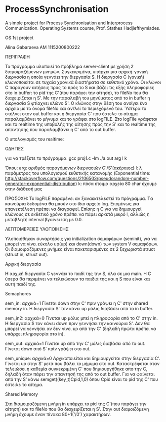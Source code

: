 ProcessSynchronisation
======================

A simple project for Process Synchronisation and Interprocess Communication.  Operating Systems course, Prof. Stathes Hadjiefthymiades.

OS 1st project

Alina Gabaraeva
AM 1115200800222

ΠΕΡΙΓΡΑΦΗ

Το πρόγραμμα υλοποιεί το πρόβλημα server-client με χρήση 2 διαμοιραζόμενων μνημών. Συγκεκριμένα, υπάρχει μια αρχική-γονική διεργασία η οποία γεννάει την διεργασία S. Η διεργασία C (γονική) κλωνοποιείται σε τυχαία χρονικά διαστήματα σε εκθετικό χρόνο. Οι κλώνοι C παράγουν αιτήσεις προς το πρός το S και βάζει τις εξής πληροφορίες στο in buffer: το pid της C'(που παράγει την αίτηση), το fileNo που θα διαχειρίζεται η S'. Με την παραλαβή του μηνύματος από το in buffer η διεργασία S φτίαχνει κλώνο S'. Ο κλώνος στην θέση του ανοίγει ένα αρχείο με το όνομα fileNo και αντλεί το περιεχόμενό του. Ύστερα το στέλνει στον out buffer και η διεργασία C' που έστελε το αίτημα παραλαμβάνει το μήνυμα και το γράφει στο logFILE. Στο logFile γράφεται και το realtime της υποβολής της αίτησης πρός την S' και το realtime της απάντησης που παραλαμβάνει η C' από το out buffer.

Ο υπολογισμός του realtime:



ΟΔΗΓΙΕΣ

για να τρέξετε το πρόγραμμα:
gcc proj1.c -lm
./a.out arg l k 

Όπου:
arg: αριθμός παραγόμενων διεργασιών C'/S'(ακέραιος)
l:   λ παράμετρος του υπολογισμού εκθετικής κατανομής
(Exponential time: http://stackoverflow.com/questions/2106503/pseudorandom-number-generator-exponential-distribution)
k:   πόσα έτοιμα αρχεία 80 char έχουμε στην διάθεσή μας

ΠΡΟΣΟΧΗ: To logFILE παραμένει αν ξαναεκτελεστεί το πρόγραμμα. Tα καινούρια δεδομένα θα μπούν στο ίδιο αρχείο log. Επομένως για επανεκτέλεση πρέπει να διαγραφεί.
Επίσης η C για να δημιουργεί κλώνους σε εκθετικό χρόνο πρέπει να πάρει αρκετά μικρό l, αλλιώς η μεταβλητή interval βγαίνει ίση με 0.0.


ΛΕΠΤΟΜΕΡΕΙΕΣ ΥΛΟΠΟΙΗΣΗΣ

Υλοποιήθηκαν συναρτήσεις για initialization σεμαφόρων (seminit), για να μπορεί να γίνει εύκολο up(up) και down(down) των system V σεμαφόρων. Οι διαμοιραζόμενες μνήμες είναι πακεταρισμένες σε 2 ξεχωριστά struct (struct in, struct out).

Αρχική διεργασία

Η αρχική διεργασία C γεννάει το παιδί της την S, όλα σε μια main. H C ύσερα θα περιμένει να τελειώσουν τα παιδιά της και η S που είναι και αυτή παιδί της.

Semaphores

sem_in: αρχικά=1
Γίνεται down στην C' πριν γράψει η C' στην shared memory in. 
Η διεργασία S' τον κάνει up μόλις διαβάσει από το in buffer.

sem_in2: αρχικά=0
Γίνεται up μόλις μπεί η πληροφορία από το C' στην in.
Η διεργασία S τον κάνει down πριν γεννήσει την καινούρια S'. Δεν θα μπορεί να γεννήσει αν δεν γίνει up από την C' (δηλαδή πρώτα πρέπει να υπάρχει πληροφορία στο in). 

sem_out: αρχικά=1
Γίνεται up από την C' μόλις διαβάσει από το out.
Γίνεται down από S' πρίν γράψει στο out.

sem_unique: αρχικά=0
Αρχικοποιείται και δημιουργείται στην διεργασία C'. Γίνεται up στην S' μετά που βάλει το μήμυμα στο out. Καταστρέφεται όταν τελειώσει η καθεμία συγκεκριμένη C' που δημιουργήθηκε απο την C, δηλαδή όταν πάρει την απαντησή της από το out buffer. Για να φαίνεται από την S' κάνω semget((key_t)Cpid,1,0) όπου Cpid είναι το pid της C' που έστειλε το αίτημα.

Shared Memory

Στη διαμοιραζόμενη μνήμη in υπάρχει το pid της C'(που παράγει την αίτηση) και το fileNo που θα διαχειρίζεται η S'. Στην out διαμοιζόμενη μνήμη έχουμε έναν πίνακα 80+1('/0') χαρακτήρων.


